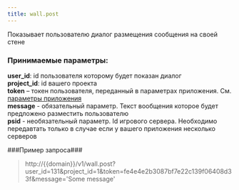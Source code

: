 ```yaml
---
title: wall.post
---
```

Показывает пользователю диалог размещения сообщения на своей стене

### Принимаемые параметры: ###

**user_id**: id пользователя которому будет показан диалог<br>
**project_id**: id вашего проекта<br>
**token** – токен пользователя, переданный в параметрах приложения. См. [параметры приложения](/app)<br>
**message** - обязательный параметр. Текст вообщения которое будет предложено разместить пользователю<br/>
**psid** - необязательный параметр. Id игрового сервера. Необходимо передавтать только в случае если у вашего приложения несколько серверов

###Пример запроса###

> http://{{domain}}/v1/wall.post?user_id=131&project_id=1&token=fe4e4e2b3087bf7e22c139f06408d33f&message='Some message'
